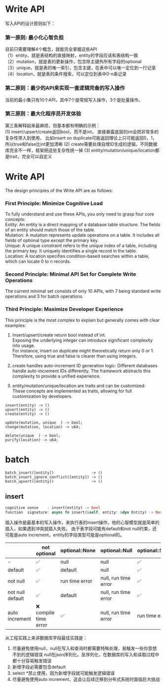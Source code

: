 
# Write API
写入API的设计原则如下：
### 第一原则: 最小化心智负担
 目前只需要理解4个概念，就能完全掌握这些API  
（1）entity，就是表结构的直接映射，entity的字段应该和表结构一致  
（2）mutation，就是表的更新操作，包含除主键外所有字段的optional  
（3）unique，就是表的唯一索引，包含主键，在表中可以唯一定位到一行记录  
（4）location，就是表的条件搜索，可以定位到表中0-n条记录  
### 第二原则：最少的API来实现一套逻辑完备的写入操作
当前的最小集只有10个API，其中7个是常规写入操作，3个是批量操作。
### 第三原则：最大化程序员开发体验
第三条解释起来最麻烦，但基本都有明确的示例：  
 (1) insert/upsert/create返回bool，而不是int，
直接暴露底层的int会把非常多的复杂性带入到使用，
比如insert on duplicate可能返回理论上只可能返回0，1，所以true和false比int更加清晰
 (2) create需要处理自增ID生成的逻辑，不同数据库完全不一样，框架把这些复杂性统一掉
 (3) entity/mutation/unique/location都是trait，完全可以自定义


# Write API
The design principles of the Write API are as follows:

### First Principle: Minimize Cognitive Load  
To fully understand and use these APIs, you only need to grasp four core concepts:  
Entity: An entity is a direct mapping of a database table structure. The fields of an entity should match those of the table.  
Mutation: A mutation represents update operations on a table. It includes all fields of optional type except the primary key.  
Unique: A unique constraint refers to the unique index of a table, including the primary key. It uniquely identifies a single record in the table.  
Location: A location specifies condition-based searches within a table, which can locate 0 to n records.
### Second Principle: Minimal API Set for Complete Write Operations    
The current minimal set consists of only 10 APIs, with 7 being standard write operations and 3 for batch operations.

### Third Principle: Maximize Developer Experience  
This principle is the most complex to explain but generally comes with clear examples:

1. insert/upsert/create return bool instead of int.  
Exposing the underlying integer can introduce significant complexity into usage.  
For instance, insert on duplicate might theoretically return only 0 or 1.    
Therefore, using true and false is clearer than using integers.  

2. create handles auto-increment ID generation logic:
Different databases handle auto-increment IDs differently. The framework abstracts this complexity to provide a unified experience.  
3. entity/mutation/unique/location are traits and can be customized:  
These concepts are implemented as traits, allowing for full customization by developers.
```
insert(entity) -> ()
upsert(entity) -> ()
create(entity) -> ()

update(mutation, unique  ) -> bool;
change(mutation, location) -> u64;

delete(unique  ) -> bool;
purify(location) -> u64;
```

# batch
```
batch_insert([entity])                 -> ()
batch_insert_ignore_conflict([entity]) -> ()
batch_upsert([entity])                 -> ()
```

## insert 
```rust
cognitive sense    : insert(entity) -> bool
function  signature: async fn insert(&self, entity: &dyn Entity) -> Result<bool>
```
插入操作是最基本的写入操作，来执行表的insert操作，他的心智模型就是简单的插入，如果遇到冲突就插入失败。
由于表字段可能有default和not null约束，还可能是auto increment，entity的字段类型可能是optional的。

|                  | not optional         | optional::None   | optional::Null       | optional::Some  |
|------------------|----------------------|------------------|----------------------|-----------------|
| -                | ✅                    | null             | null                 | ✅               |
| default          | ✅                    | default          | null                 | ✅               |
| not null         | ✅                    | run time error   | null, run time error | ✅               |
| not null default | ✅                    | default          | null, run time error | ✅               |
| auto increment   | ❌ compile time error | ✅                | null, run time error |  run time error |

从工程实践上来讲数据库字段最佳实践是：
1. 尽量避免使用null，null在写入和查询时都需要特殊处理，易触发一些你意想不到的逻辑错误 
null在json序列化，反序列化，在数据库的写入和读取过程中都十分容易触发错误
2. 新增字段必需要包含default
3. select *禁止使用，因为新增字段就可能触发逻辑错误
4. 尽量避免使用auto increment，这会让后续迁移到分布式系统时面临巨大挑战




